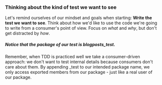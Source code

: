 ### Thinking about the kind of test we want to see

Let's remind ourselves of our mindset and goals when starting:
**Write the test we want to see**. Think about how we'd like to use the code we're going to write from a consumer's point of view.
Focus on *what* and *why*, but don't get distracted by *how*.


##### Notice that the package of our test is blogposts_test. 
Remember, when TDD is practiced well we take a consumer-driven approach: we don't want to test internal details because consumers don't care about them. By appending _test to our intended package name, we only access exported members from our package - just like a real user of our package.